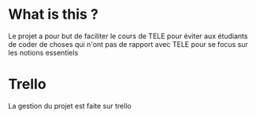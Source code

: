 # What is this ?
Le projet a pour but de faciliter le cours de TELE pour éviter aux étudiants de coder de choses qui n'ont pas de rapport avec TELE pour se focus sur les notions essentiels

# Trello
La gestion du projet est faite sur trello